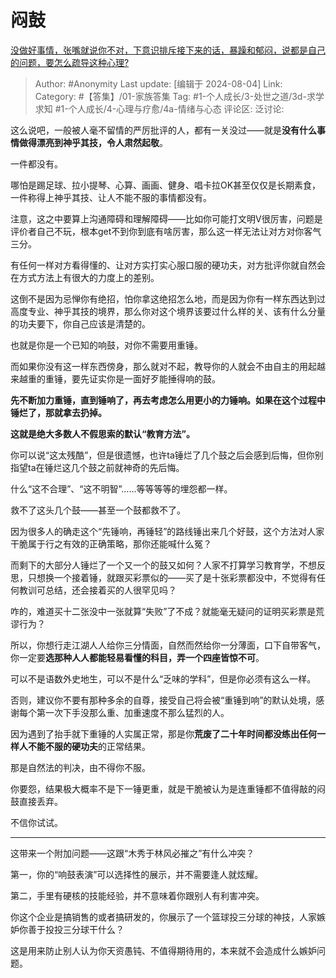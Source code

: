 # 闷鼓
[没做好事情，张嘴就说你不对，下意识排斥接下来的话，暴躁和郁闷，说都是自己的问题，要怎么疏导这种心理?](https://www.zhihu.com/question/639212137/answer/3360367662)

> Author: #Anonymity
> Last update: [编辑于 2024-08-04]
> Link:
> Category: #【答集】/01-家族答集
> Tag: #1-个人成长/3-处世之道/3d-求学求知 #1-个人成长/4-心理与疗愈/4a-情绪与心态
> 评论区:
> 泛讨论:

这么说吧，一般被人毫不留情的严厉批评的人，都有一关没过——就是**没有什么事情做得漂亮到神乎其技，令人肃然起敬**。

一件都没有。

哪怕是踢足球、拉小提琴、心算、画画、健身、唱卡拉OK甚至仅仅是长期素食，一件称得上神乎其技、让人不能不服的事情都没有。

注意，这之中要算上沟通障碍和理解障碍——比如你可能打文明V很厉害，问题是评价者自己不玩，根本get不到你到底有啥厉害，那么这一样无法让对方对你客气三分。

有任何一样对方看得懂的、让对方实打实心服口服的硬功夫，对方批评你就自然会在方式方法上有很大的力度上的差别。

这倒不是因为忌惮你有绝招，怕你拿这绝招怎么地，而是因为你有一样东西达到过高度专业、神乎其技的境界，那么你对这个境界该要过什么样的关、该有什么分量的功夫要下，你自己应该是清楚的。

也就是你是一个已知的响鼓，对你不需要用重锤。

而如果你没有这一样东西傍身，那么就对不起，教导你的人就会不由自主的用起越来越重的重锤，要先证实你是一面好歹能捶得响的鼓。

**先不断加力重锤，直到锤响了，再去考虑怎么用更小的力锤响。如果在这个过程中锤烂了，那就拿去扔掉。**

**这就是绝大多数人不假思索的默认“教育方法”。**

你可以说“这太残酷”，但是很遗憾，也许ta锤烂了几个鼓之后会感到后悔，但你别指望ta在锤烂这几个鼓之前就神奇的先后悔。

什么“这不合理”、“这不明智”……等等等等的埋怨都一样。

救不了这头几个鼓——甚至一个鼓都救不了。

因为很多人的确走这个“先锤响，再锤轻”的路线锤出来几个好鼓，这个方法对人家干脆属于行之有效的正确策略，那你还能喊什么冤？

而剩下的大部分人锤烂了一个又一个的鼓又如何？人家不打算学习教育学，不想反思，只想换一个接着锤，就跟买彩票似的——买了是十张彩票都没中，不觉得有任何教训可总结，还会接着买的人很罕见吗？

咋的，难道买十二张没中一张就算“失败”了不成？就能毫无疑问的证明买彩票是荒谬行为？

所以，你想行走江湖人人给你三分情面，自然而然给你一分薄面，口下自带客气，你一定要**选那种人人都能轻易看懂的科目，弄一个四座皆惊不可**。

可以不是语数外史地生，可以不是什么“乏味的学科”，但是你必须有这么一样。

否则，建议你不要有那种多余的自尊，接受自己将会被“重锤到响”的默认处境，感谢每个第一次下手没那么重、加重速度不那么猛烈的人。

因为遇到了抬手就下重锤的人实属正常，那是你**荒废了二十年时间都没练出任何一样人不能不服的硬功夫**的正常结果。

那是自然法的判决，由不得你不服。

你要怨，结果极大概率不是下一锤更重，就是干脆被认为是连重锤都不值得敲的闷鼓直接丢弃。

不信你试试。

---

这带来一个附加问题——这跟“木秀于林风必摧之”有什么冲突？

第一，你的“响鼓表演”可以选择性的展示，并不需要逢人就炫耀。

第二，手里有硬核的技能经验，并不意味着你跟别人有利害冲突。

你这个企业是搞销售的或者搞研发的，你展示了一个篮球投三分球的神技，人家嫉妒你善于投投三分球干什么？

这是用来防止别人认为你天资愚钝、不值得期待用的，本来就不会造成什么嫉妒问题。
